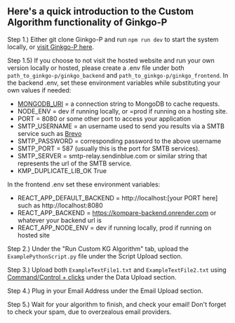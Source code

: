 ## Here's a quick introduction to the Custom Algorithm functionality of Ginkgo-P

Step 1.) Either git clone Ginkgo-P and run `npm run dev` to start the system locally, or [visit Ginkgo-P here](https://ginkgo-p.onrender.com/).

Step 1.5) If you choose to not visit the hosted website and run your own version locally or hosted, please create a .env file under both `path_to_ginkgo-p/ginkgo_backend` and `path_to_ginkgo-p/ginkgo_frontend`. In the backend .env, set these environment variables while substituting your own values if needed: 

* [MONGODB_URI](https://www.mongodb.com/docs/manual/reference/connection-string/) = a connection string to MongoDB to cache requests.
* NODE_ENV = dev if running locally, or =prod if running on a hosting site.
* PORT = 8080 or some other port to access your application
* SMTP_USERNAME = an username used to send you results via a SMTB service such as [Brevo](https://www.brevo.com/)
* SMTP_PASSWORD = corresponding password to the above username
* SMTP_PORT = 587 (usually this is the port for SMTB services).
* SMTP_SERVER = smtp-relay.sendinblue.com or similar string that represents the url of the SMTB service.
* KMP_DUPLICATE_LIB_OK True


In the frontend .env set these environment variables:

* REACT_APP_DEFAULT_BACKEND = http://localhost:[your PORT here] such as http://localhost:8080
* REACT_APP_BACKEND = https://kompare-backend.onrender.com or whatever your backend url is
* REACT_APP_NODE_ENV = dev if running locally, prod if running on hosted site

Step 2.) Under the "Run Custom KG Algorithm" tab, upload the `ExamplePythonScript.py` file under the Script Upload section.

Step 3.) Upload both `ExampleTextFile1.txt` and `ExampleTextFile2.txt` using [Command/Control + clicks](https://support.apple.com/guide/mac-help/select-items-mchlp1378/mac#:~:text=Select%20multiple%20items%3A%20Press%20and,are%20included%20in%20the%20selection.) under the Data Upload section.

Step 4.) Plug in your Email Address under the Email Upload section.

Step 5.) Wait for your algorithm to finish, and check your email! Don't forget to check your spam, due to overzealous email providers.